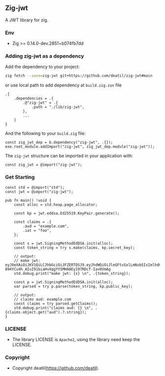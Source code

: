 ## Zig-jwt 

A JWT library for zig.


### Env

 - Zig >= 0.14.0-dev.2851+b074fb7dd


### Adding zig-jwt as a dependency

Add the dependency to your project:

```sh
zig fetch --save=zig-jwt git+https://github.com/deatil/zig-jwt#main
```

or use local path to add dependency at `build.zig.zon` file

```zig
.{
    .dependencies = .{
        .@"zig-jwt" = .{
            .path = "./lib/zig-jwt",
        },
        ...
    }
}
```

And the following to your `build.zig` file:

```zig
const zig_jwt_dep = b.dependency("zig-jwt", .{});
exe.root_module.addImport("zig-jwt", zig_jwt_dep.module("zig-jwt"));
```

The `zig-jwt` structure can be imported in your application with:

```zig
const zig_jwt = @import("zig-jwt");
```


### Get Starting

~~~zig
const std = @import("std");
const jwt = @import("zig-jwt");

pub fn main() !void {
    const alloc = std.heap.page_allocator;

    const kp = jwt.eddsa.Ed25519.KeyPair.generate();

    const claims = .{
        .aud = "example.com",
        .iat = "foo",
    };

    const s = jwt.SigningMethodEdDSA.init(alloc);
    const token_string = try s.make(claims, kp.secret_key);
    
    // output: 
    // make jwt: eyJ0eXAiOiJKV1QiLCJhbGciOiJFZERTQSJ9.eyJhdWQiOiJleGFtcGxlLmNvbSIsImlhdCI6ImZvbyJ9.OeM7QPhXckIpT3TJiP1Q_GXCBTZ_ZR9FCLvfm-894YCu4h_AIuI91biaHvXqgYYSMHA8Ey197RDcf-Iav0VmAg
    std.debug.print("make jwt: {s} \n", .{token_string});

    const p = jwt.SigningMethodEdDSA.init(alloc);
    var parsed = try p.parse(token_string, kp.public_key);
    
    // output: 
    // claims aud: example.com
    const claims = try parsed.getClaims();
    std.debug.print("claims aud: {} \n", .{claims.object.get("aud").?.string});
}
~~~


### LICENSE

*  The library LICENSE is `Apache2`, using the library need keep the LICENSE.


### Copyright

*  Copyright deatil(https://github.com/deatil).
